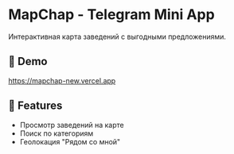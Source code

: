 # MapChap - Telegram Mini App

Интерактивная карта заведений с выгодными предложениями.

## 🚀 Demo
https://mapchap-new.vercel.app

## 📱 Features
- Просмотр заведений на карте
- Поиск по категориям
- Геолокация "Рядом со мной"